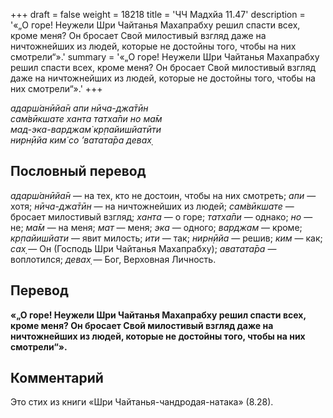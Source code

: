 +++
draft = false
weight = 18218
title = 'ЧЧ Мадхйа 11.47'
description = '«„О горе! Неужели Шри Чайтанья Махапрабху решил спасти всех, кроме меня? Он бросает Свой милостивый взгляд даже на ничтожнейших из людей, которые не достойны того, чтобы на них смотрели“».'
summary = '«„О горе! Неужели Шри Чайтанья Махапрабху решил спасти всех, кроме меня? Он бросает Свой милостивый взгляд даже на ничтожнейших из людей, которые не достойны того, чтобы на них смотрели“».'
+++

_адарш́анӣйа̄н апи нӣча-джа̄тӣн  
сам̇вӣкшате ханта татха̄пи но ма̄м  
мад-эка-варджам̇ кр̣пайишйатӣти  
нирн̣ӣйа ким̇ со ’ватата̄ра девах̣_

## Пословный перевод

_адарш́анӣйа̄н_ — на тех, кто не достоин, чтобы на них смотреть; _апи_ — хотя; _нӣча_\-_джа̄тӣн_ — на ничтожнейших из людей; _сам̇вӣкшате_ — бросает милостивый взгляд; _ханта_ — о горе; _татха̄пи_ — однако; _но_ — не; _ма̄м_ — на меня; _мат_ — меня; _эка_ — одного; _варджам_ — кроме; _кр̣пайишйати_ — явит милость; _ити_ — так; _нирн̣ӣйа_ — решив; _ким_ — как; _сах̣_ — Он (Господь Шри Чайтанья Махапрабху); _аватата̄ра_ — воплотился; _девах̣_ — Бог, Верховная Личность.

## Перевод

**«„О горе! Неужели Шри Чайтанья Махапрабху решил спасти всех, кроме меня? Он бросает Свой милостивый взгляд даже на ничтожнейших из людей, которые не достойны того, чтобы на них смотрели“».**

## Комментарий

Это стих из книги «Шри Чайтанья-чандродая-натака» (8.28).

